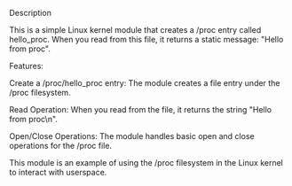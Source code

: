Description

This is a simple Linux kernel module that creates a /proc entry called hello_proc. When you read from this file, it returns a static message: "Hello from proc".

Features:

Create a /proc/hello_proc entry: The module creates a file entry under the /proc filesystem.

Read Operation: When you read from the file, it returns the string "Hello from proc\n".

Open/Close Operations: The module handles basic open and close operations for the /proc file.

This module is an example of using the /proc filesystem in the Linux kernel to interact with userspace.
